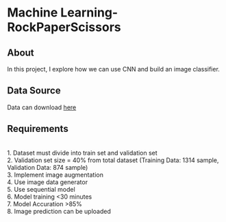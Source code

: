 # Machine Learning-RockPaperScissors

## About
In this project, I explore how we can use CNN and build an image classifier. 


## Data Source
Data can download <a href="https://github.com/dicodingacademy/assets/releases/download/release/rockpaperscissors.zip.">here</a>

## Requirements
<br> 1. Dataset must divide into train set and validation set
<br> 2. Validation set size = 40% from total dataset (Training Data: 1314 sample, Validation Data: 874 sample)
<br> 3. Implement image augmentation
<br> 4. Use image data generator
<br> 5. Use sequential model
<br> 6. Model training <30 minutes
<br> 7. Model Accuration >85%
<br> 8. Image prediction can be uploaded
